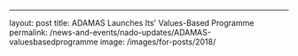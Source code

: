---
layout: post
title: ADAMAS Launches Its' Values-Based Programme
permalink: /news-and-events/nado-updates/ADAMAS-valuesbasedprogramme
image: /images/for-posts/2018/
